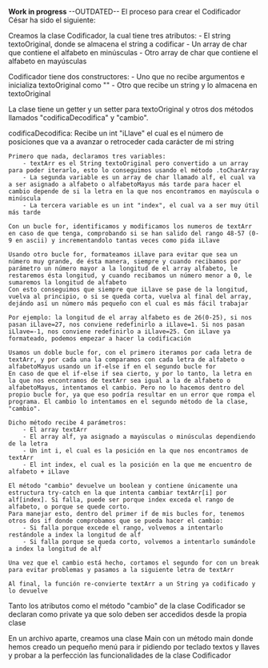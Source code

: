 **Work in progress**
--OUTDATED--
El proceso para crear el Codificador César ha sido el siguiente:

Creamos la clase Codificador, la cual tiene tres atributos: 
    - El string textoOriginal, donde se almacena el string a codificar
    - Un array de char que contiene el alfabeto en minúsculas
    - Otro array de char que contiene el alfabeto en mayúsculas

Codificador tiene dos constructores: 
    - Uno que no recibe argumentos e inicializa textoOriginal como ""
    - Otro que recibe un string y lo almacena en textoOriginal

La clase tiene un getter y un setter para textoOriginal y otros dos métodos llamados "codificaDecodifica" y "cambio".

codificaDecodifica: 
    Recibe un int "iLlave" el cual es el número de posiciones que va a avanzar o retroceder cada carácter de mi string

    Primero que nada, declaramos tres variables: 
        - textArr es el String textoOriginal pero convertido a un array para poder iterarlo, esto lo conseguimos usando el método .toCharArray
        - La segunda variable es un array de char llamado alf, el cual va a ser asignado a alfabeto o alfabetoMayus más tarde para hacer el cambio depende de si la letra en la que nos encontramos en mayúscula o minúscula
        - La tercera variable es un int "index", el cual va a ser muy útil más tarde

    Con un bucle for, identificamos y modificamos los numeros de textArr en caso de que tenga, comprobando si se han salido del rango 48-57 (0-9 en ascii) y incrementandolo tantas veces como pida iLlave

    Usando otro bucle for, formateamos iLlave para evitar que sea un número muy grande, de ésta manera, siempre y cuando recibamos por parámetro un número mayor a la longitud de el array alfabeto, le restaremos ésta longitud, y cuando recibamos un número menor a 0, le sumaremos la longitud de alfabeto
    Con esto conseguimos que siempre que iLlave se pase de la longitud, vuelva al principio, o si se queda corta, vuelva al final del array, dejándo así un número más pequeño con el cual es más fácil trabajar

    Por ejemplo: la longitud de el array alfabeto es de 26(0-25), si nos pasan iLlave=27, nos conviene redefinirlo a iLlave=1. Si nos pasan iLlave=-1, nos conviene redefinirlo a iLlave=25. Con iLlave ya formateado, podemos empezar a hacer la codificación

    Usamos un doble bucle for, con el primero iteramos por cada letra de textArr, y por cada una la comparamos con cada letra de alfabeto o alfabetoMayus usando un if-else if en el segundo bucle for
    En caso de que el if-else if sea cierto, y por lo tanto, la letra en la que nos encontramos de textArr sea igual a la de alfabeto o alfabetoMayus, intentamos el cambio. Pero no lo hacemos dentro del propio bucle for, ya que eso podría resultar en un error que rompa el programa. El cambio lo intentamos en el segundo método de la clase, "cambio".

    Dicho método recibe 4 parámetros:
        - El array textArr
        - El array alf, ya asignado a mayúsculas o minúsculas dependiendo de la letra
        - Un int i, el cual es la posición en la que nos encontramos de textArr
        - El int index, el cual es la posición en la que me encuentro de alfabeto + iLlave
    
    El método "cambio" devuelve un boolean y contiene únicamente una estructura try-catch en la que intenta cambiar textArr[i] por alf[index]. Si falla, puede ser porque index exceda el rango de alfabeto, o porque se quede corto. 
    Para manejar esto, dentro del primer if de mis bucles for, tenemos otros dos if donde comprobamos que se pueda hacer el cambio: 
        - Si falla porque excede el rango, volvemos a intentarlo restándole a index la longitud de alf
        - Si falla porque se queda corto, volvemos a intentarlo sumándole a index la longitud de alf
    
    Una vez que el cambio está hecho, cortamos el segundo for con un break para evitar problemas y pasamos a la siguiente letra de textArr

    Al final, la función re-convierte textArr a un String ya codificado y lo devuelve

Tanto los atributos como el método "cambio" de la clase Codificador se declaran como private ya que solo deben ser accedidos desde la propia clase

En un archivo aparte, creamos una clase Main con un método main donde hemos creado un pequeño menú para ir pidiendo por teclado textos y llaves y probar a la perfección las funcionalidades de la clase Codificador
